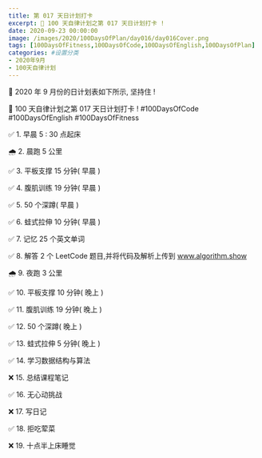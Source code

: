 ```yaml
---
title: 第 017 天日计划打卡
excerpt: 🎉 100 天自律计划之第 017 天日计划打卡 !
date: 2020-09-23 00:00:00
image: /images/2020/100DaysOfPlan/day016/day016Cover.png
tags: [100DaysOfFitness,100DaysOfCode,100DaysOfEnglish,100DaysOfPlan]
categories: #设置分类
- 2020年9月
- 100天自律计划
---
```



📝 2020 年 9 月份的日计划表如下所示, 坚持住 !

🎉 100 天自律计划之第 017 天日计划打卡 !
#100DaysOfCode
#100DaysOfEnglish
#100DaysOfFitness


✅ 1. 早晨 5 : 30 点起床

🌧 2. 晨跑 5 公里

✅ 3. 平板支撑 15 分钟( 早晨 )

✅ 4. 腹肌训练 19 分钟( 早晨 )

✅ 5. 50 个深蹲( 早晨 )

✅ 6. 蛙式拉伸 10 分钟( 早晨 )

✅ 7. 记忆 25 个英文单词 

✅ 8. 解答 2 个 LeetCode 题目,并将代码及解析上传到 www.algorithm.show

🌧 9. 夜跑 3 公里

✅ 10. 平板支撑 10 分钟( 晚上 )

✅ 11. 腹肌训练 19 分钟( 晚上 )

✅ 12. 50 个深蹲( 晚上 )

✅ 13. 蛙式拉伸 5 分钟( 晚上 )

✅ 14. 学习数据结构与算法

❌ 15. 总结课程笔记

✅ 16. 无心动挑战

❌ 17. 写日记

✅ 18. 拒吃荤菜

❌ 19. 十点半上床睡觉
